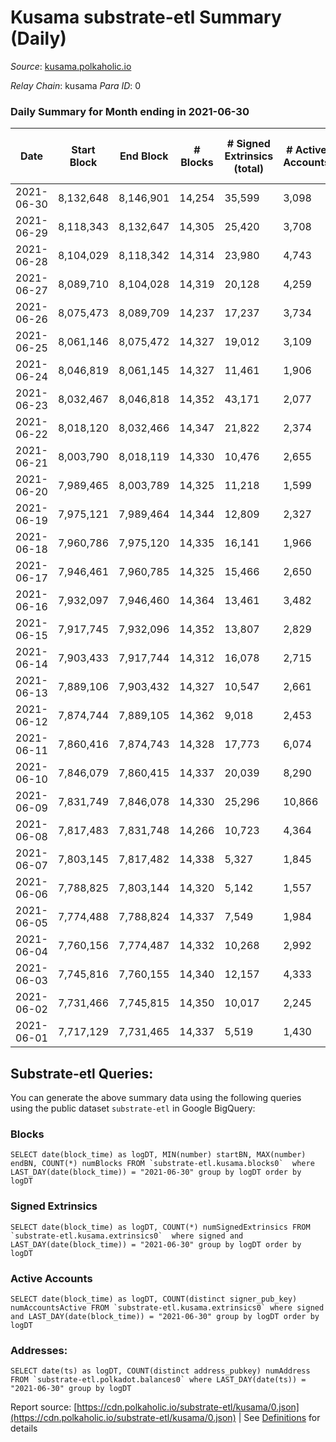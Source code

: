 # Kusama substrate-etl Summary (Daily)

_Source_: [kusama.polkaholic.io](https://kusama.polkaholic.io)

*Relay Chain*: kusama
*Para ID*: 0



### Daily Summary for Month ending in 2021-06-30


| Date | Start Block | End Block | # Blocks | # Signed Extrinsics (total) | # Active Accounts | # Passive | # New | # Addresses with Balances | # Events | # Transfers | # XCM Transfers In | # XCM Transfers Out |
| ---- | ----------- | --------- | -------- | --------------------------- | ----------------- | --------- | ----- | ------------------------- | -------- | ----------- | ------------------ | ------------------- |
| 2021-06-30 | 8,132,648 | 8,146,901 | 14,254  | 35,599 | 3,098 |  |  | 130,233 | 261,862 | 5,404 ($53,418,505.51) |   |   |
| 2021-06-29 | 8,118,343 | 8,132,647 | 14,305  | 25,420 | 3,708 |  |  |  | 214,626 | 5,754 ($80,523,994.15) |   |   |
| 2021-06-28 | 8,104,029 | 8,118,342 | 14,314  | 23,980 | 4,743 |  |  |  | 219,007 | 6,972 ($38,032,945.00) |   |   |
| 2021-06-27 | 8,089,710 | 8,104,028 | 14,319  | 20,128 | 4,259 |  |  |  | 196,773 | 5,106 ($18,342,901.73) |   |   |
| 2021-06-26 | 8,075,473 | 8,089,709 | 14,237  | 17,237 | 3,734 |  |  |  | 180,053 | 5,087 ($33,081,826.90) |   |   |
| 2021-06-25 | 8,061,146 | 8,075,472 | 14,327  | 19,012 | 3,109 |  |  |  | 183,484 | 4,694 ($55,465,428.98) |   |   |
| 2021-06-24 | 8,046,819 | 8,061,145 | 14,327  | 11,461 | 1,906 |  |  |  | 156,169 | 3,234 ($40,856,723.43) |   |   |
| 2021-06-23 | 8,032,467 | 8,046,818 | 14,352  | 43,171 | 2,077 |  |  |  | 286,223 | 4,193 ($90,356,004.78) |   |   |
| 2021-06-22 | 8,018,120 | 8,032,466 | 14,347  | 21,822 | 2,374 |  |  |  | 195,803 | 4,676 ($62,242,840.72) |   |   |
| 2021-06-21 | 8,003,790 | 8,018,119 | 14,330  | 10,476 | 2,655 |  |  |  | 147,185 | 4,059 ($24,412,947.84) |   |   |
| 2021-06-20 | 7,989,465 | 8,003,789 | 14,325  | 11,218 | 1,599 |  |  |  | 136,845 | 2,503 ($15,230,291.49) |   |   |
| 2021-06-19 | 7,975,121 | 7,989,464 | 14,344  | 12,809 | 2,327 |  |  |  | 165,460 | 3,138 ($18,338,359.54) |   |   |
| 2021-06-18 | 7,960,786 | 7,975,120 | 14,335  | 16,141 | 1,966 |  |  |  | 155,622 | 3,176 ($88,678,881.93) |   |   |
| 2021-06-17 | 7,946,461 | 7,960,785 | 14,325  | 15,466 | 2,650 |  |  |  | 165,618 | 3,913 ($56,135,097.46) |   |   |
| 2021-06-16 | 7,932,097 | 7,946,460 | 14,364  | 13,461 | 3,482 |  |  |  | 154,303 | 5,991 ($62,523,628.44) |   |   |
| 2021-06-15 | 7,917,745 | 7,932,096 | 14,352  | 13,807 | 2,829 |  |  |  | 150,488 | 5,221 ($59,007,821.25) |   |   |
| 2021-06-14 | 7,903,433 | 7,917,744 | 14,312  | 16,078 | 2,715 |  |  |  | 166,934 | 5,289 ($29,692,660.13) |   |   |
| 2021-06-13 | 7,889,106 | 7,903,432 | 14,327  | 10,547 | 2,661 |  |  |  | 140,133 | 4,386 ($24,415,975.84) |   |   |
| 2021-06-12 | 7,874,744 | 7,889,105 | 14,362  | 9,018 | 2,453 |  |  |  | 129,724 | 4,216 ($32,017,660.87) |   |   |
| 2021-06-11 | 7,860,416 | 7,874,743 | 14,328  | 17,773 | 6,074 |  |  |  | 175,100 | 11,531 ($87,899,679.34) |   |   |
| 2021-06-10 | 7,846,079 | 7,860,415 | 14,337  | 20,039 | 8,290 |  |  |  | 191,407 | 15,740 ($93,747,673.02) |   |   |
| 2021-06-09 | 7,831,749 | 7,846,078 | 14,330  | 25,296 | 10,866 |  |  |  | 221,025 | 22,008 ($110,179,463.63) |   |   |
| 2021-06-08 | 7,817,483 | 7,831,748 | 14,266  | 10,723 | 4,364 |  |  |  | 144,379 | 7,175 ($175,993,014.75) |   |   |
| 2021-06-07 | 7,803,145 | 7,817,482 | 14,338  | 5,327 | 1,845 |  |  |  | 123,945 | 2,236 ($28,511,152.98) |   |   |
| 2021-06-06 | 7,788,825 | 7,803,144 | 14,320  | 5,142 | 1,557 |  |  |  | 119,070 | 1,766 ($11,179,763.15) |   |   |
| 2021-06-05 | 7,774,488 | 7,788,824 | 14,337  | 7,549 | 1,984 |  |  |  | 116,712 | 2,372 ($17,733,629.69) |   |   |
| 2021-06-04 | 7,760,156 | 7,774,487 | 14,332  | 10,268 | 2,992 |  |  |  | 136,605 | 3,042 ($17,529,002.01) |   |   |
| 2021-06-03 | 7,745,816 | 7,760,155 | 14,340  | 12,157 | 4,333 |  |  |  | 148,377 | 4,277 ($20,469,174.92) |   |   |
| 2021-06-02 | 7,731,466 | 7,745,815 | 14,350  | 10,017 | 2,245 |  |  |  | 146,767 | 2,918 ($36,287,226.67) |   |   |
| 2021-06-01 | 7,717,129 | 7,731,465 | 14,337  | 5,519 | 1,430 |  |  |  | 117,622 | 1,714 ($20,271,092.44) |   |   |

## Substrate-etl Queries:
You can generate the above summary data using the following queries using the public dataset `substrate-etl` in Google BigQuery:


### Blocks
```
SELECT date(block_time) as logDT, MIN(number) startBN, MAX(number) endBN, COUNT(*) numBlocks FROM `substrate-etl.kusama.blocks0`  where LAST_DAY(date(block_time)) = "2021-06-30" group by logDT order by logDT
```


### Signed Extrinsics
```
SELECT date(block_time) as logDT, COUNT(*) numSignedExtrinsics FROM `substrate-etl.kusama.extrinsics0`  where signed and LAST_DAY(date(block_time)) = "2021-06-30" group by logDT order by logDT
```


### Active Accounts
```
SELECT date(block_time) as logDT, COUNT(distinct signer_pub_key) numAccountsActive FROM `substrate-etl.kusama.extrinsics0` where signed and LAST_DAY(date(block_time)) = "2021-06-30" group by logDT order by logDT
```


### Addresses:
```
SELECT date(ts) as logDT, COUNT(distinct address_pubkey) numAddress FROM `substrate-etl.polkadot.balances0` where LAST_DAY(date(ts)) = "2021-06-30" group by logDT
```



Report source: [https://cdn.polkaholic.io/substrate-etl/kusama/0.json](https://cdn.polkaholic.io/substrate-etl/kusama/0.json) | See [Definitions](/DEFINITIONS.md) for details
